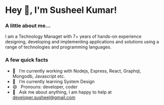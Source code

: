 <h1> Hey 👋, I'm Susheel Kumar!</h1>
</h1>

### A little about me...
I am a Technology Managet with 7+ years of hands-on experience designing, developing and implementing applications and solutions using a range of technologies and programming languages.

### A few quick facts
- 🔭 &nbsp; I’m currently working with Nodejs, Express, React,
Graphql, Mongodb, Javascript etc.
- 🌱 &nbsp; I’m currently learning System Design
- 😄 &nbsp; Pronouns: developer, coder
- 💬 &nbsp; Ask me about anything, I am happy to help at developer.susheel@gmail.com


